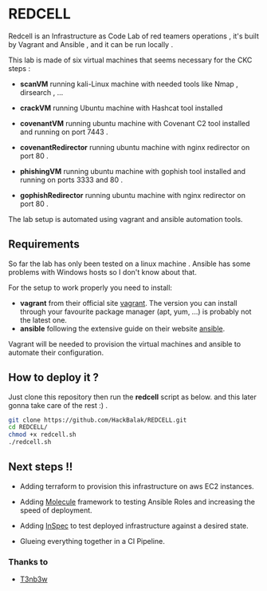 # REDCELL

Redcell is an Infrastructure as Code Lab of red teamers operations , it's built by Vagrant and Ansible , and it can be run locally .

This lab is made of six virtual machines that seems necessary for the CKC steps :

- **scanVM** running kali-Linux machine with needed tools like Nmap , dirsearch , ...

- **crackVM** running Ubuntu machine with Hashcat tool installed

- **covenantVM** running ubuntu machine with Covenant C2 tool installed and running on port 7443 .

- **covenantRedirector** running ubuntu machine with nginx redirector on port 80 .

- **phishingVM** running ubuntu machine with gophish tool installed and running on ports 3333 and 80 .

- **gophishRedirector** running ubuntu machine with nginx redirector on port 80 .

The lab setup is automated using vagrant and ansible automation tools.




## Requirements

So far the lab has only been tested on a linux machine . Ansible has some problems with Windows hosts so I don't know about that.

For the setup to work properly you need to install:

- **vagrant** from their official site [vagrant](https://www.vagrantup.com/). The version you can install through your favourite package manager (apt, yum, ...) is probably not the latest one.
- **ansible** following the extensive guide on their website [ansible](https://docs.ansible.com/ansible/latest/installation_guide/intro_installation.html).

Vagrant will be needed to provision the virtual machines and ansible to automate their configuration.

## How to deploy it ?

Just clone this repository  then run the **redcell** script as below. and this later gonna take care of the rest :) .

```bash
git clone https://github.com/HackBalak/REDCELL.git
cd REDCELL/
chmod +x redcell.sh
./redcell.sh
```

## Next steps !!

- Adding terraform to provision this infrastructure on aws EC2 instances.

- Adding [Molecule](https://molecule.readthedocs.io/en/latest/) framework to testing Ansible Roles and increasing the speed of deployment.

- Adding [InSpec](https://community.chef.io/tools/chef-inspec) to test deployed infrastructure against a desired state.
- Glueing everything together in a CI Pipeline.

### Thanks to

- [T3nb3w](https://twitter.com/t3nb3w)
